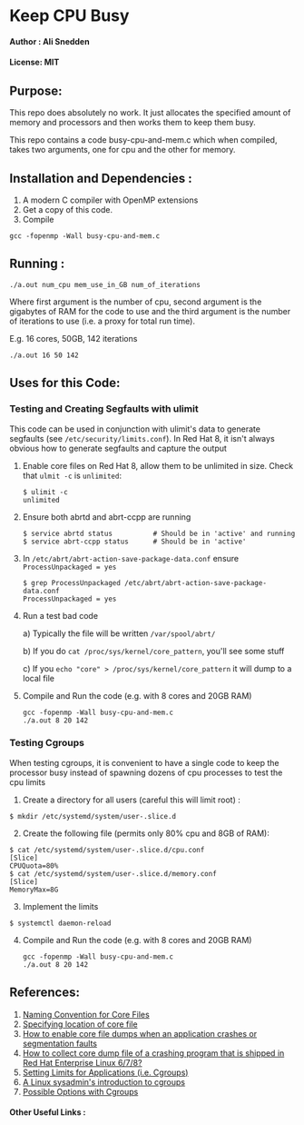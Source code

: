 # Keep CPU Busy
#### Author : Ali Snedden
#### License: MIT
## Purpose:
This repo does absolutely no work. It just allocates the specified amount of memory
and processors and then works them to keep them busy. 

This repo contains a code busy-cpu-and-mem.c which when compiled, takes two
arguments, one for cpu and the other for memory.



## Installation and Dependencies :
1. A modern C compiler with OpenMP extensions
2. Get a copy of this code.
3. Compile 
```
gcc -fopenmp -Wall busy-cpu-and-mem.c
```


## Running :
```
./a.out num_cpu mem_use_in_GB num_of_iterations
```
Where first argument is the number of cpu, second argument is the gigabytes of RAM 
for the code to use and the third argument is the number of iterations to use (i.e. a proxy for total run time).

E.g. 16 cores, 50GB, 142 iterations
```
./a.out 16 50 142
```



## Uses for this Code:

### Testing and Creating Segfaults with ulimit
This code can be used in conjunction with ulimit's data to generate segfaults
(see `/etc/security/limits.conf`). In Red Hat 8, it isn't always obvious how to 
generate segfaults and capture the output

1. Enable core files on Red Hat 8, allow them to be unlimited in size.
   Check that `ulmit -c` is `unlimited`: 
    ```
    $ ulimit -c
    unlimited
    ```

2. Ensure both abrtd and abrt-ccpp are running
    ```
    $ service abrtd status          # Should be in 'active' and running
    $ service abrt-ccpp status      # Should be in 'active' 
    ```

3. In `/etc/abrt/abrt-action-save-package-data.conf` ensure `ProcessUnpackaged = yes`
    ```
    $ grep ProcessUnpackaged /etc/abrt/abrt-action-save-package-data.conf
    ProcessUnpackaged = yes
    ```

4. Run a test bad code

    a) Typically the file will be written `/var/spool/abrt/`

    b) If you do `cat /proc/sys/kernel/core_pattern`, you'll see some stuff

    c) If you `echo "core" > /proc/sys/kernel/core_pattern` it will dump
       to a local file

5. Compile and Run the code (e.g. with 8 cores and 20GB RAM)
    ```
    gcc -fopenmp -Wall busy-cpu-and-mem.c
    ./a.out 8 20 142
    ```

### Testing Cgroups
When testing cgroups, it is convenient to have a single code to keep the processor
busy instead of spawning dozens of cpu processes to test the cpu limits

1. Create a directory for all users (careful this will limit root) :
```
$ mkdir /etc/systemd/system/user-.slice.d
```

2. Create the following file (permits only 80% cpu and 8GB of RAM):
```
$ cat /etc/systemd/system/user-.slice.d/cpu.conf
[Slice]
CPUQuota=80%
$ cat /etc/systemd/system/user-.slice.d/memory.conf
[Slice]
MemoryMax=8G
```

3. Implement the limits
```
$ systemctl daemon-reload
```

4. Compile and Run the code (e.g. with 8 cores and 20GB RAM)
    ```
    gcc -fopenmp -Wall busy-cpu-and-mem.c
    ./a.out 8 20 142
    ```




## References:
1. [Naming Convention for Core Files](https://unix.stackexchange.com/a/277338/128519)
2. [Specifying location of core file](https://stackoverflow.com/a/42272400/4021436)
3. [How to enable core file dumps when an application crashes or segmentation faults](https://access.redhat.com/solutions/4896)
4. [How to collect core dump file of a crashing program that is shipped in Red Hat Enterprise Linux 6/7/8?](https://access.redhat.com/solutions/56021)
5. [Setting Limits for Applications (i.e. Cgroups)](https://access.redhat.com/documentation/en-us/red_hat_enterprise_linux/8/html/managing_monitoring_and_updating_the_kernel/setting-limits-for-applications_managing-monitoring-and-updating-the-kernel)
6. [A Linux sysadmin's introduction to cgroups](https://www.redhat.com/sysadmin/cgroups-part-one)
7. [Possible Options with Cgroups](https://www.freedesktop.org/software/systemd/man/systemd.resource-control.html)

#### Other Useful Links :
